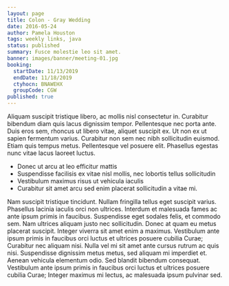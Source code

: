 ```yaml
---
layout: page
title: Colon - Gray Wedding
date: 2016-05-24
author: Pamela Houston
tags: weekly links, java
status: published
summary: Fusce molestie leo sit amet.
banner: images/banner/meeting-01.jpg
booking:
  startDate: 11/13/2019
  endDate: 11/18/2019
  ctyhocn: BNAWEHX
  groupCode: CGW
published: true
---
```

Aliquam suscipit tristique libero, ac mollis nisl consectetur in. Curabitur bibendum diam quis lacus dignissim tempor. Pellentesque nec porta ante. Duis eros sem, rhoncus ut libero vitae, aliquet suscipit ex. Ut non ex ut sapien fermentum varius. Curabitur non sem nec nibh sollicitudin euismod. Etiam quis tempus metus. Pellentesque vel posuere elit. Phasellus egestas nunc vitae lacus laoreet luctus.

* Donec ut arcu at leo efficitur mattis
* Suspendisse facilisis ex vitae nisl mollis, nec lobortis tellus sollicitudin
* Vestibulum maximus risus ut vehicula iaculis
* Curabitur sit amet arcu sed enim placerat sollicitudin a vitae mi.

Nam suscipit tristique tincidunt. Nullam fringilla tellus eget suscipit varius. Phasellus lacinia iaculis orci non ultrices. Interdum et malesuada fames ac ante ipsum primis in faucibus. Suspendisse eget sodales felis, et commodo sem. Nam ultrices aliquam justo nec sollicitudin. Donec at quam eu metus placerat suscipit. Integer viverra sit amet enim a maximus. Vestibulum ante ipsum primis in faucibus orci luctus et ultrices posuere cubilia Curae; Curabitur nec aliquam nisi. Nulla vel mi sit amet ante cursus rutrum ac quis nisi. Suspendisse dignissim metus metus, sed aliquam mi imperdiet et. Aenean vehicula elementum odio. Sed blandit bibendum consequat. Vestibulum ante ipsum primis in faucibus orci luctus et ultrices posuere cubilia Curae; Integer maximus mi lectus, ac malesuada ipsum pulvinar sed.

